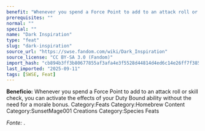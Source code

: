 ```yaml
---
benefit: "Whenever you spend a Force Point to add to an attack roll or skill check, you can activate the effects of your Duty Bound ability without the need for a morale bonus. Category:Feats Category:Homebrew Content Category:SunsetMage001 Creations Category:Species Feats"
prerequisites: ""
normal: ""
special: ""
name: "Dark Inspiration"
type: "feat"
slug: "dark-inspiration"
source_url: "https://swse.fandom.com/wiki/Dark_Inspiration"
source_license: "CC BY-SA 3.0 (Fandom)"
import_hash: "cb894b3ff3b80677855af3afa4e3f5528d44814d4ed6c14e26ff7f385c6e3fc8"
last_imported: "2025-09-11"
tags: [SWSE, Feat]
---
```

**Beneficio:** Whenever you spend a Force Point to add to an attack roll or skill check, you can activate the effects of your Duty Bound ability without the need for a morale bonus. Category:Feats Category:Homebrew Content Category:SunsetMage001 Creations Category:Species Feats

*Fonte:* .